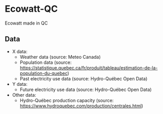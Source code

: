 # Ecowatt-QC
Ecowatt made in QC  

## Data    
- X data:  
    - Weather data (source: Meteo Canada)  
    - Population data (source: https://statistique.quebec.ca/fr/produit/tableau/estimation-de-la-population-du-quebec)  
    - Past electricity use data (source: Hydro-Québec Open Data)  
- Y data:  
    - Future electricity use data (source: Hydro-Québec Open Data)  
- Other data:  
    - Hydro-Québec production capacity (source: https://www.hydroquebec.com/production/centrales.html)  
